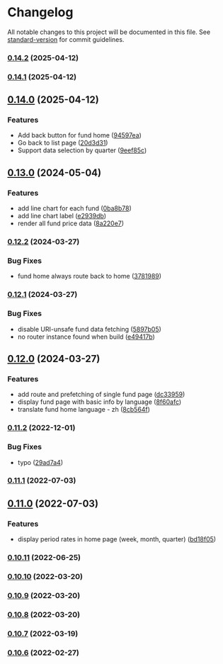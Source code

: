 # Changelog

All notable changes to this project will be documented in this file. See [standard-version](https://github.com/conventional-changelog/standard-version) for commit guidelines.

### [0.14.2](https://github.com/michchan/fund-price-monitor-next/compare/v0.14.1...v0.14.2) (2025-04-12)

### [0.14.1](https://github.com/michchan/fund-price-monitor-next/compare/v0.14.0...v0.14.1) (2025-04-12)

## [0.14.0](https://github.com/michchan/fund-price-monitor-next/compare/v0.13.0...v0.14.0) (2025-04-12)


### Features

* Add back button for fund home ([94597ea](https://github.com/michchan/fund-price-monitor-next/commit/94597ead175c0653e3e664622478e64f0d7ec448))
* Go back to list page ([20d3d31](https://github.com/michchan/fund-price-monitor-next/commit/20d3d3175d503f58126d43613de3db724fabc72d))
* Support data selection by quarter ([9eef85c](https://github.com/michchan/fund-price-monitor-next/commit/9eef85c9924c80e39a4f9054b3d45fcc79f5ae95))

## [0.13.0](https://github.com/michchan/fund-price-monitor-next/compare/v0.12.2...v0.13.0) (2024-05-04)


### Features

* add line chart for each fund ([0ba8b78](https://github.com/michchan/fund-price-monitor-next/commit/0ba8b7846c71eccd325ef701e0c04cad8339d8ce))
* add line chart label ([e2939db](https://github.com/michchan/fund-price-monitor-next/commit/e2939db0a28a40757a6b195d4d160431a9d98b41))
* render all fund price data ([8a220e7](https://github.com/michchan/fund-price-monitor-next/commit/8a220e77f155ca81af6df66dcf854709e6358187))

### [0.12.2](https://github.com/michchan/fund-price-monitor-next/compare/v0.12.1...v0.12.2) (2024-03-27)


### Bug Fixes

* fund home always route back to home ([3781989](https://github.com/michchan/fund-price-monitor-next/commit/3781989ffaecac705ea25819becaa8f2fb386c0e))

### [0.12.1](https://github.com/michchan/fund-price-monitor-next/compare/v0.12.0...v0.12.1) (2024-03-27)


### Bug Fixes

* disable URI-unsafe fund data fetching ([5897b05](https://github.com/michchan/fund-price-monitor-next/commit/5897b05e544ecd760fc7c609a18154885fd46159))
* no router instance found when build ([e49417b](https://github.com/michchan/fund-price-monitor-next/commit/e49417bc02a0e731532e0a3bfa522310223b88b7))

## [0.12.0](https://github.com/michchan/fund-price-monitor-next/compare/v0.11.2...v0.12.0) (2024-03-27)


### Features

* add route and prefetching of single fund page ([dc33959](https://github.com/michchan/fund-price-monitor-next/commit/dc339592b66a5ff4dfcdf01c697142a58621964f))
* display fund page with basic info by language ([8f60afc](https://github.com/michchan/fund-price-monitor-next/commit/8f60afc7929ee66312fb2a5d9ef757a559971200))
* translate fund home language - zh ([8cb564f](https://github.com/michchan/fund-price-monitor-next/commit/8cb564f8481c2efd887e03d64d2981f215831a2d))

### [0.11.2](https://github.com/michchan/fund-price-monitor-next/compare/v0.11.1...v0.11.2) (2022-12-01)


### Bug Fixes

* typo ([29ad7a4](https://github.com/michchan/fund-price-monitor-next/commit/29ad7a479eaa6a46c4deab604701e87d2dd646f1))

### [0.11.1](https://github.com/michchan/fund-price-monitor-next/compare/v0.11.0...v0.11.1) (2022-07-03)

## [0.11.0](https://github.com/michchan/fund-price-monitor-next/compare/v0.10.11...v0.11.0) (2022-07-03)


### Features

* display period rates in home page (week, month, quarter) ([bd18f05](https://github.com/michchan/fund-price-monitor-next/commit/bd18f0572388fdbb27c3e679090a90bc1277d3a1))

### [0.10.11](https://github.com/michchan/fund-price-monitor-next/compare/v0.10.10...v0.10.11) (2022-06-25)

### [0.10.10](https://github.com/michchan/fund-price-monitor-next/compare/v0.10.9...v0.10.10) (2022-03-20)

### [0.10.9](https://github.com/michchan/fund-price-monitor-next/compare/v0.10.8...v0.10.9) (2022-03-20)

### [0.10.8](https://github.com/michchan/fund-price-monitor-next/compare/v0.10.7...v0.10.8) (2022-03-20)

### [0.10.7](https://github.com/michchan/fund-price-monitor-next/compare/v0.10.6...v0.10.7) (2022-03-19)

### [0.10.6](https://github.com/michchan/fund-price-monitor-next/compare/v0.10.5...v0.10.6) (2022-02-27)
